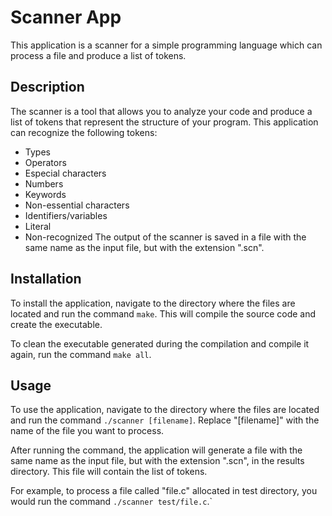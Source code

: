 # Scanner App
This application is a scanner for a simple programming language which can process a file and produce a list of tokens.

## Description
The scanner is a tool that allows you to analyze your code and produce a list of tokens that represent the structure of your program. This application can recognize the following tokens:

- Types
- Operators
- Especial characters
- Numbers
- Keywords
- Non-essential characters
- Identifiers/variables
- Literal
- Non-recognized
The output of the scanner is saved in a file with the same name as the input file, but with the extension ".scn".

## Installation
To install the application, navigate to the directory where the files are located and run the command `make`. This will compile the source code and create the executable.

To clean the executable generated during the compilation and compile it again, run the command `make all`.

## Usage
To use the application, navigate to the directory where the files are located and run the command `./scanner [filename]`. Replace "[filename]" with the name of the file you want to process.

After running the command, the application will generate a file with the same name as the input file, but with the extension ".scn", in the results directory. This file will contain the list of tokens.

For example, to process a file called "file.c" allocated in test directory, you would run the command `./scanner test/file.c`.`